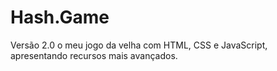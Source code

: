 # Hash.Game
Versão 2.0 o meu jogo da velha com HTML, CSS e JavaScript, apresentando recursos mais avançados.

